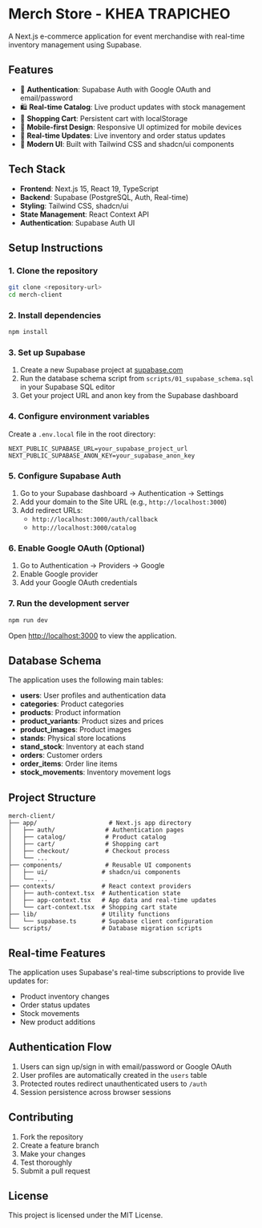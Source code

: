 # Merch Store - KHEA TRAPICHEO

A Next.js e-commerce application for event merchandise with real-time inventory management using Supabase.

## Features

- 🔐 **Authentication**: Supabase Auth with Google OAuth and email/password
- 🛍️ **Real-time Catalog**: Live product updates with stock management
- 🛒 **Shopping Cart**: Persistent cart with localStorage
- 📱 **Mobile-first Design**: Responsive UI optimized for mobile devices
- 🔄 **Real-time Updates**: Live inventory and order status updates
- 🎨 **Modern UI**: Built with Tailwind CSS and shadcn/ui components

## Tech Stack

- **Frontend**: Next.js 15, React 19, TypeScript
- **Backend**: Supabase (PostgreSQL, Auth, Real-time)
- **Styling**: Tailwind CSS, shadcn/ui
- **State Management**: React Context API
- **Authentication**: Supabase Auth UI

## Setup Instructions

### 1. Clone the repository

```bash
git clone <repository-url>
cd merch-client
```

### 2. Install dependencies

```bash
npm install
```

### 3. Set up Supabase

1. Create a new Supabase project at [supabase.com](https://supabase.com)
2. Run the database schema script from `scripts/01_supabase_schema.sql` in your Supabase SQL editor
3. Get your project URL and anon key from the Supabase dashboard

### 4. Configure environment variables

Create a `.env.local` file in the root directory:

```env
NEXT_PUBLIC_SUPABASE_URL=your_supabase_project_url
NEXT_PUBLIC_SUPABASE_ANON_KEY=your_supabase_anon_key
```

### 5. Configure Supabase Auth

1. Go to your Supabase dashboard → Authentication → Settings
2. Add your domain to the Site URL (e.g., `http://localhost:3000`)
3. Add redirect URLs:
   - `http://localhost:3000/auth/callback`
   - `http://localhost:3000/catalog`

### 6. Enable Google OAuth (Optional)

1. Go to Authentication → Providers → Google
2. Enable Google provider
3. Add your Google OAuth credentials

### 7. Run the development server

```bash
npm run dev
```

Open [http://localhost:3000](http://localhost:3000) to view the application.

## Database Schema

The application uses the following main tables:

- **users**: User profiles and authentication data
- **categories**: Product categories
- **products**: Product information
- **product_variants**: Product sizes and prices
- **product_images**: Product images
- **stands**: Physical store locations
- **stand_stock**: Inventory at each stand
- **orders**: Customer orders
- **order_items**: Order line items
- **stock_movements**: Inventory movement logs

## Project Structure

```
merch-client/
├── app/                    # Next.js app directory
│   ├── auth/              # Authentication pages
│   ├── catalog/           # Product catalog
│   ├── cart/              # Shopping cart
│   ├── checkout/          # Checkout process
│   └── ...
├── components/            # Reusable UI components
│   ├── ui/               # shadcn/ui components
│   └── ...
├── contexts/             # React context providers
│   ├── auth-context.tsx  # Authentication state
│   ├── app-context.tsx   # App data and real-time updates
│   └── cart-context.tsx  # Shopping cart state
├── lib/                  # Utility functions
│   └── supabase.ts       # Supabase client configuration
└── scripts/              # Database migration scripts
```

## Real-time Features

The application uses Supabase's real-time subscriptions to provide live updates for:

- Product inventory changes
- Order status updates
- Stock movements
- New product additions

## Authentication Flow

1. Users can sign up/sign in with email/password or Google OAuth
2. User profiles are automatically created in the `users` table
3. Protected routes redirect unauthenticated users to `/auth`
4. Session persistence across browser sessions

## Contributing

1. Fork the repository
2. Create a feature branch
3. Make your changes
4. Test thoroughly
5. Submit a pull request

## License

This project is licensed under the MIT License. 